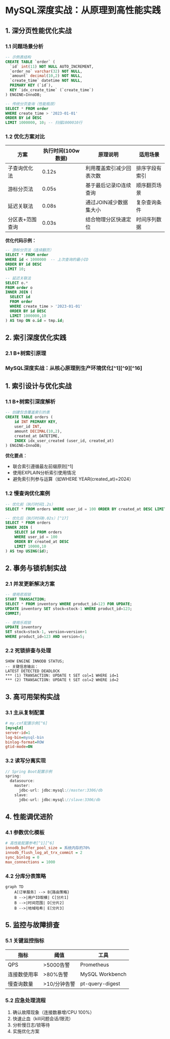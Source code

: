 # MySQL深度实战：从原理到高性能实践

## 1. 深分页性能优化实战
### 1.1 问题场景分析
```sql
-- 示例表结构
CREATE TABLE `order` (
  `id` int(11) NOT NULL AUTO_INCREMENT,
  `order_no` varchar(32) NOT NULL,
  `amount` decimal(10,2) NOT NULL,
  `create_time` datetime NOT NULL,
  PRIMARY KEY (`id`),
  KEY `idx_create_time` (`create_time`)
) ENGINE=InnoDB;

-- 传统分页查询（性能瓶颈）
SELECT * FROM order 
WHERE create_time > '2023-01-01' 
ORDER BY id DESC 
LIMIT 1000000, 10; -- 扫描1000010行
```

### 1.2 优化方案对比
| 方案                | 执行时间(100w数据) | 原理说明                     | 适用场景           |
|---------------------|-------------------|----------------------------|------------------|
| 子查询优化法         | 0.12s            | 利用覆盖索引减少回表次数   | 排序字段有索引     |
| 游标分页法           | 0.05s            | 基于最后记录ID连续查询    | 顺序翻页场景       |
| 延迟关联法           | 0.08s            | 通过JOIN减少数据集大小    | 复杂查询条件       |
| 分区表+范围查询      | 0.03s            | 结合物理分区快速定位         | 时间序列数据       |

**优化代码示例：**
```sql
-- 游标分页法（连续翻页）
SELECT * FROM order 
WHERE id < 1000000  -- 上次查询的最小ID
ORDER BY id DESC
LIMIT 10;

-- 延迟关联法
SELECT o.* 
FROM order o
INNER JOIN (
  SELECT id 
  FROM order 
  WHERE create_time > '2023-01-01'
  ORDER BY id DESC 
  LIMIT 1000000,10
) AS tmp ON o.id = tmp.id;
```

## 2. 索引深度优化实践
### 2.1 B+树索引原理


### MySQL深度实战：从核心原理到生产环境优化[^1][^9][^16]

## 1. 索引设计与优化实战
### 1.1 B+树索引深度解析
```sql
-- 创建包含覆盖索引的表
CREATE TABLE orders (
    id INT PRIMARY KEY,
    user_id INT,
    amount DECIMAL(10,2),
    created_at DATETIME,
    INDEX idx_user_created (user_id, created_at)
) ENGINE=InnoDB;
```

**优化要点**：
- 联合索引遵循最左前缀原则[^1]
- 使用EXPLAIN分析索引使用情况
- 避免索引列参与运算（如WHERE YEAR(created_at)=2024）

### 1.2 慢查询优化案例
```sql
-- 优化前（执行时间1.2s）
SELECT * FROM orders WHERE user_id = 100 ORDER BY created_at DESC LIMIT 10000,10;

-- 优化后（执行时间0.02s）[^17]
SELECT * FROM orders 
INNER JOIN (
    SELECT id FROM orders 
    WHERE user_id = 100 
    ORDER BY created_at DESC 
    LIMIT 10000,10
) AS tmp USING(id);
```

## 2. 事务与锁机制实战
### 2.1 并发更新解决方案
```sql
-- 使用悲观锁
START TRANSACTION;
SELECT * FROM inventory WHERE product_id=123 FOR UPDATE;
UPDATE inventory SET stock=stock-1 WHERE product_id=123;
COMMIT;

-- 使用乐观锁
UPDATE inventory 
SET stock=stock-1, version=version+1 
WHERE product_id=123 AND version=5;
```

### 2.2 死锁排查与处理
```log
SHOW ENGINE INNODB STATUS;
-- 关键信息输出：
LATEST DETECTED DEADLOCK
*** (1) TRANSACTION: UPDATE t SET col=1 WHERE id=1
*** (2) TRANSACTION: UPDATE t SET col=2 WHERE id=2
```

## 3. 高可用架构实战
### 3.1 主从复制配置
```ini
# my.cnf配置示例[^6]
[mysqld]
server-id=1
log-bin=mysql-bin
binlog-format=ROW
gtid-mode=ON
```

### 3.2 读写分离实现
```java
// Spring Boot配置示例
spring:
  datasource:
    master:
      jdbc-url: jdbc:mysql://master:3306/db
    slave:
      jdbc-url: jdbc:mysql://slave:3306/db
```

## 4. 性能调优进阶
### 4.1 参数优化模板
```ini
# 高性能配置参考[^1][^6]
innodb_buffer_pool_size = 系统内存的70%
innodb_flush_log_at_trx_commit = 2
sync_binlog = 0
max_connections = 1000
```

### 4.2 分库分表策略
```mermaid
graph TD
    A[订单服务] --> B{路由策略}
    B -->|用户ID取模| C[分片1]
    B -->|时间范围| D[分片2]
    B -->|地域哈希| E[分片3]
```

## 5. 监控与故障排查
### 5.1 关键监控指标
| 指标                | 阈值         | 工具          |
|---------------------|--------------|---------------|
| QPS                 | >5000告警    | Prometheus    |
| 连接数使用率        | >80%告警     | MySQL Workbench|
| 慢查询数量          | >10/分钟告警 | pt-query-digest|

### 5.2 应急处理流程
1. 确认故障现象（连接数暴增/CPU 100%）
2. 快速止血（kill问题会话/限流）
3. 分析慢日志/锁等待
4. 实施优化方案
